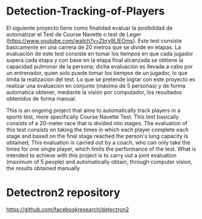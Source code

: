 # Detection-Tracking-of-Players
El siguiente proyecto tiene como finalidad evaluar la posibilidad de automatizar el Test de Course Navette o test de Leger (https://www.youtube.com/watch?v=Zbry9LlEOms). Este test consiste basicamente en una carrera de 20 metros que se divide en etapas. La evaluación de este test consiste en tomar los tiempos en que cada jugador supera cada etapa y con base  en la etapa final alcanzada se obtiene la capacidad pulmonar de la persona; dicha evaluación es llevada a cabo por un entrenador, quien solo puede tomar los tiempos de un jugador, lo que limita la realización del test. Lo que se pretende lograr con este proyecto es realizar una evaluación en conjunto (máximo de 5 personas) y de forma automatica obtener, mediante la visión por computador, los resultados obtenidos de forma manual. 

This is an ongoing project that aims to automatically track players in a sports test, more specifically Course Navette Test. This test basically consists of a 20-meter race that is divided into stages. The evaluation of this test consists on taking the times in which each player complete each stage and based on the final stage reached the person's lung capacity is obtained; This evaluation is carried out by a coach, who can only take the times for one single player, which limits the performance of the test. What is intended to achieve with this project is to carry out a joint evaluation (maximum of 5 people) and automatically obtain, through computer vision, the results obtained manually

# Detectron2 repository
https://github.com/facebookresearch/detectron2
